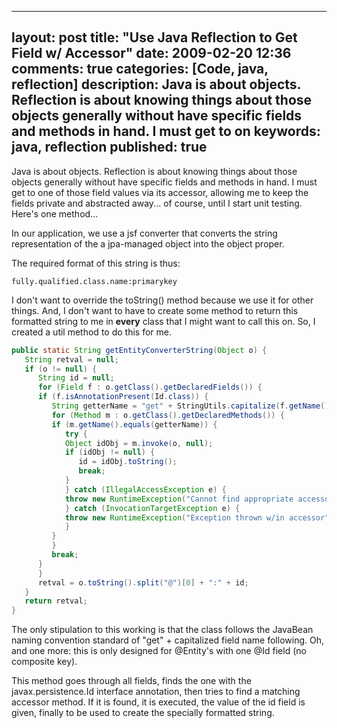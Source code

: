 
---
layout: post
title: "Use Java Reflection to Get Field w/ Accessor"
date: 2009-02-20 12:36
comments: true
categories: [Code, java, reflection]
description: Java is about objects.  Reflection is about knowing things about those objects generally without have specific fields and methods in hand.  I must get to on
keywords: java, reflection
published: true
---

Java is about objects.  Reflection is about knowing things about those objects generally without have specific fields and methods in hand.  I must get to one of those field values via its accessor, allowing me to keep the fields private and abstracted away... of course, until I start unit testing.  Here's one method...
<!--more-->

In our application, we use a jsf converter that converts the string representation of the a jpa-managed object into the object proper.  

The required format of this string is thus:

```
fully.qualified.class.name:primarykey
```

I don't want to override the toString() method because we use it for other things.  And, I don't want to have to create some method to return this formatted string to me in <strong>every</strong> class that I might want to call this on.  So, I created a util method to do this for me.
    
```java
public static String getEntityConverterString(Object o) {
   String retval = null;
   if (o != null) {
      String id = null;
      for (Field f : o.getClass().getDeclaredFields()) {
      if (f.isAnnotationPresent(Id.class)) {
         String getterName = "get" + StringUtils.capitalize(f.getName());
         for (Method m : o.getClass().getDeclaredMethods()) {
         if (m.getName().equals(getterName)) {
            try {
            Object idObj = m.invoke(o, null);
            if (idObj != null) {
               id = idObj.toString();
               break;
            }
            } catch (IllegalAccessException e) {
            throw new RuntimeException("Cannot find appropriate accessor for @Id field ");
            } catch (InvocationTargetException e) {
            throw new RuntimeException("Exception thrown w/in accessor");
            }
         }
         }
         break;
      }
      }
      retval = o.toString().split("@")[0] + ":" + id;
   }
   return retval;
}
```

The only stipulation to this working is that the class follows the JavaBean naming convention standard of "get" + capitalized field name following.  Oh, and one more: this is only designed for @Entity's with one @Id field (no composite key).

This method goes through all fields, finds the one with the javax.persistence.Id interface annotation, then tries to find a matching accessor method.  If it is found, it is executed, the value of the id field is given, finally to be used to create the specially formatted string.

  
